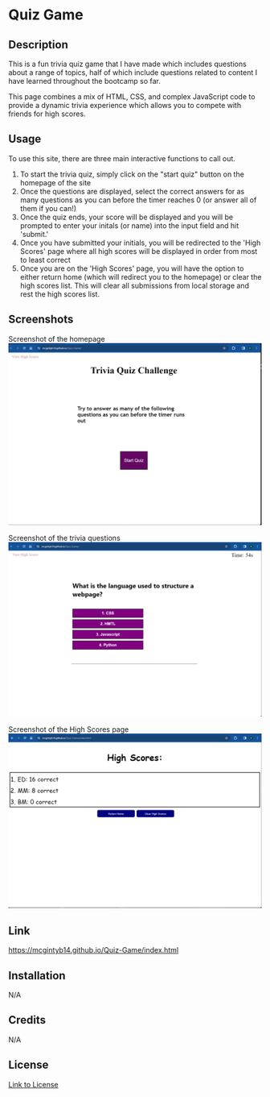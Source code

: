 # Quiz Game

## Description
This is a fun trivia quiz game that I have made which includes questions about a range of topics, half of which include questions related to content I have learned throughout the bootcamp so far.

This page combines a mix of HTML, CSS, and complex JavaScript code to provide a dynamic trivia experience which allows you to compete with friends for high scores.

## Usage
To use this site, there are three main interactive functions to call out.

1. To start the trivia quiz, simply click on the "start quiz" button on the homepage of the site
2. Once the questions are displayed, select the correct answers for as many questions as you can before the timer reaches 0 (or answer all of them if you can!)
3. Once the quiz ends, your score will be displayed and you will be prompted to enter your initals (or name) into the input field and hit 'submit.'
4. Once you have submitted your initials, you will be redirected to the 'High Scores' page where all high scores will be displayed in order from most to least correct
5. Once you are on the 'High Scores' page, you will have the option to either return home (which will redirect you to the homepage) or clear the high scores list. This will clear all submissions from local storage and rest the high scores list.

## Screenshots
Screenshot of the homepage
![Homepage](Assets\Images\homepage.png)

Screenshot of the trivia questions
![Quiz](Assets\Images\quiz.png)

Screenshot of the High Scores page
![High Scores](Assets\Images\highscores.png)

## Link
https://mcgintyb14.github.io/Quiz-Game/index.html

## Installation
N/A

## Credits
N/A

## License
[Link to License](LICENSE)
